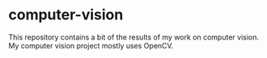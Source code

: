 # computer-vision
This repository contains a bit of the results of my work on computer vision. My computer vision project mostly uses OpenCV.
